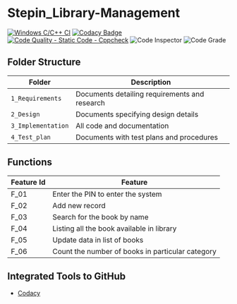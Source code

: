 # Stepin_Library-Management

[![Windows C/C++ CI](https://github.com/LakshmiBagali/Stepin_Library-Management/actions/workflows/c-cpp.yml/badge.svg)](https://github.com/LakshmiBagali/Stepin_Library-Management/actions/workflows/c-cpp.yml)
[![Codacy Badge](https://app.codacy.com/project/badge/Grade/26f287fcf37348628d72e93cde25f00c)](https://www.codacy.com/gh/LakshmiBagali/Stepin_Library-Management/dashboard?utm_source=github.com&amp;utm_medium=referral&amp;utm_content=LakshmiBagali/Stepin_Library-Management&amp;utm_campaign=Badge_Grade)
[![Code Quality - Static Code - Cppcheck](https://github.com/LakshmiBagali/Stepin_Library-Management/actions/workflows/c-cppcheck.yml/badge.svg)](https://github.com/LakshmiBagali/Stepin_Library-Management/actions/workflows/c-cppcheck.yml)
![Code Inspector](https://www.code-inspector.com/project/27597/score/svg)
![Code Grade](https://www.code-inspector.com/project/27597/status/svg)


## Folder Structure
Folder             | Description
-------------------| -----------------------------------------
`1_Requirements`   | Documents detailing requirements and research
`2_Design`         | Documents specifying design details
`3_Implementation` | All code and documentation
`4_Test_plan`      | Documents with test plans and procedures

## Functions 

| Feature Id | Feature |
| -----------|---------|
|F_01| Enter the PIN to enter the system |
|F_02| Add new record |
|F_03| Search for the book by name |
|F_04| Listing all the book available in library |
|F_05| Update data in list of books |
|F_06| Count the number of books in particular category |


## Integrated Tools to GitHub
*  [Codacy](https://www.codacy.com/)








